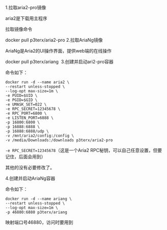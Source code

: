 1.拉取aria2-pro镜像

aria2是下载用主程序

拉取镜像命令

docker pull p3terx/aria2-pro
2.拉取AriaNg镜像

AriaNg是Aria2的UI操作界面，提供web端的在线操作

docker pull p3terx/ariang
 3.创建并启动ari2-pro容器

命令如下：
```
docker run -d --name aria2 \
--restart unless-stopped \
--log-opt max-size=1m \
-e PUID=$UID \
-e PGID=$GID \
-e UMASK_SET=022 \
-e RPC_SECRET=12345678 \
-e RPC_PORT=6800 \
-e LISTEN_PORT=6888 \
-p 16800:6800 \
-p 16888:6888 \
-p 16888:6888/udp \
-v /mnt/aria2/config:/config \
-v /media/Downloads:/downloads p3terx/aria2-pro
```


`-e RPC_SECRET=12345678`（这是一个Aria2 RPC秘钥，可以自己任意设置，但要记住，后面会用到）

其他的没有必要修改了。

4.创建并启动AriaNg容器

命令如下：
```
docker run -d --name ariang \
--restart unless-stopped \
--log-opt max-size=1m \
-p 46880:6880 p3terx/ariang
```

映射端口号46880，访问时要用到